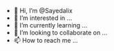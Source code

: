 - 👋 Hi, I’m @Sayedalix
- 👀 I’m interested in ...
- 🌱 I’m currently learning ...
- 💞️ I’m looking to collaborate on ...
- 📫 How to reach me ...

<!---
Sayedalix/Sayedalix is a ✨ special ✨ repository because its `README.md` (this file) appears on your GitHub profile.
You can click the Preview link to take a look at your changes.
--->
